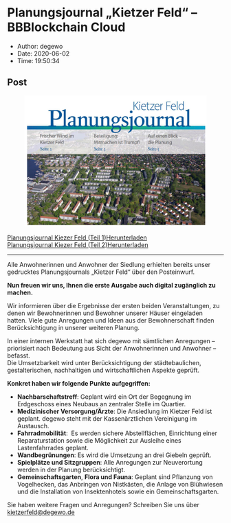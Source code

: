 # Planungsjournal „Kietzer Feld“ &#8211; BBBlockchain Cloud

- Author: degewo
- Date: 2020-06-02
- Time: 19:50:34

## Post


<figure class="wp-block-image size-large is-resized"><img src="../wp-content/uploads/2020/06/Planungsjournal_preview.jpg" alt="" class="wp-image-500" width="443" height="306" /></figure>



<div class="wp-block-file"><a href="../wp-content/uploads/2020/06/2250.0725_Planungsjournal_1_.pdf">Planungsjournal Kiezer Feld (Teil 1)</a><a href="../wp-content/uploads/2020/06/2250.0725_Planungsjournal_1_.pdf" class="wp-block-file__button" download>Herunterladen</a></div>



<div class="wp-block-file"><a href="../wp-content/uploads/2020/06/2250.0725_Planungsjournal_2_.pdf">Planungsjournal Kiezer Feld (Teil 2)</a><a href="../wp-content/uploads/2020/06/2250.0725_Planungsjournal_2_.pdf" class="wp-block-file__button" download>Herunterladen</a></div>



<div class="wp-container-1 wp-block-group"><div class="wp-block-group__inner-container">
<hr class="wp-block-separator" />



<p>Alle Anwohnerinnen und Anwohner der Siedlung erhielten bereits unser gedrucktes Planungsjournals „Kietzer Feld“ über den Posteinwurf. </p>



<p><strong>Nun freuen wir uns, Ihnen die erste Ausgabe auch digital zugänglich zu machen.</strong></p>



<p>Wir informieren über die Ergebnisse der ersten beiden Veranstaltungen, zu denen wir Bewohnerinnen und Bewohner unserer Häuser eingeladen hatten. Viele gute Anregungen und Ideen aus der Bewohnerschaft finden Berücksichtigung in unserer weiteren Planung.</p>



<p>In einer internen Werkstatt hat sich degewo mit sämtlichen Anregungen – priorisiert nach Bedeutung aus Sicht der Anwohnerinnen und Anwohner – befasst. <br>Die Umsetzbarkeit wird unter Berücksichtigung der städtebaulichen, gestalterischen, nachhaltigen und wirtschaftlichen Aspekte geprüft.</p>



<p><strong>Konkret haben wir folgende Punkte aufgegriffen:</strong></p>



<ul><li><strong>Nachbarschaftstreff</strong>: Geplant wird ein Ort der Begegnung im Erdgeschoss eines Neubaus an zentraler Stelle im Quartier.</li><li><strong>Medizinischer Versorgung/Ärzte</strong>: Die Ansiedlung im Kietzer Feld ist geplant. degewo steht mit der Kassenärztlichen Vereinigung im Austausch.</li><li><strong>Fahrradmobilität</strong>:  Es werden sichere Abstellflächen, Einrichtung einer Reparaturstation sowie die Möglichkeit zur Ausleihe eines Lastenfahrrades geplant.</li><li><strong>Wandbegrünungen</strong>: Es wird die Umsetzung an drei Giebeln geprüft.</li><li><strong>Spielplätze und Sitzgruppen</strong>: Alle Anregungen zur Neuverortung werden in der Planung berücksichtigt.</li><li><strong>Gemeinschaftsgarten</strong>, <strong>Flora und Fauna</strong>: Geplant sind Pflanzung von Vogelhecken, das Anbringen von Nistkästen, die Anlage von Blühwiesen und die Installation von Insektenhotels sowie ein Gemeinschaftsgarten.</li></ul>



<p>Sie haben weitere Fragen und Anregungen? Schreiben Sie uns über <a href="mailto:kietzerfeld@degewo.de" target="_blank" rel="noreferrer noopener">kietzerfeld@degewo.de</a></p>
</div></div>
